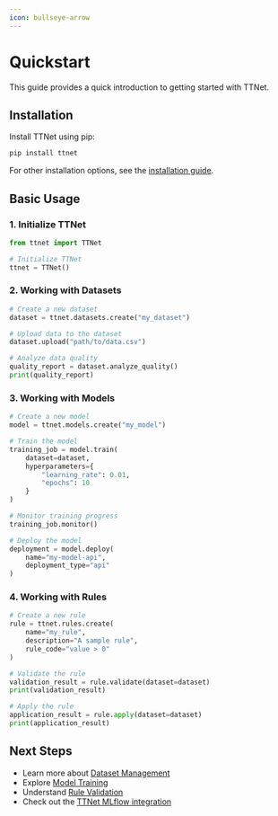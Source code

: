 ```yaml
---
icon: bullseye-arrow
---
```


# Quickstart

This guide provides a quick introduction to getting started with TTNet.

## Installation

Install TTNet using pip:

```bash
pip install ttnet
```

For other installation options, see the [installation guide](installation.md).

## Basic Usage

### 1. Initialize TTNet

```python
from ttnet import TTNet

# Initialize TTNet
ttnet = TTNet()
```

### 2. Working with Datasets

```python
# Create a new dataset
dataset = ttnet.datasets.create("my_dataset")

# Upload data to the dataset
dataset.upload("path/to/data.csv")

# Analyze data quality
quality_report = dataset.analyze_quality()
print(quality_report)
```

### 3. Working with Models

```python
# Create a new model
model = ttnet.models.create("my_model")

# Train the model
training_job = model.train(
    dataset=dataset,
    hyperparameters={
        "learning_rate": 0.01,
        "epochs": 10
    }
)

# Monitor training progress
training_job.monitor()

# Deploy the model
deployment = model.deploy(
    name="my-model-api",
    deployment_type="api"
)
```

### 4. Working with Rules

```python
# Create a new rule
rule = ttnet.rules.create(
    name="my_rule",
    description="A sample rule",
    rule_code="value > 0"
)

# Validate the rule
validation_result = rule.validate(dataset=dataset)
print(validation_result)

# Apply the rule
application_result = rule.apply(dataset=dataset)
print(application_result)
```

## Next Steps

- Learn more about [Dataset Management](../datasets/data-management.md)
- Explore [Model Training](../models/model-training.md)
- Understand [Rule Validation](../rules/rule-validation.md)
- Check out the [TTNet MLflow integration](../ttnet-mlflow/index.md)
